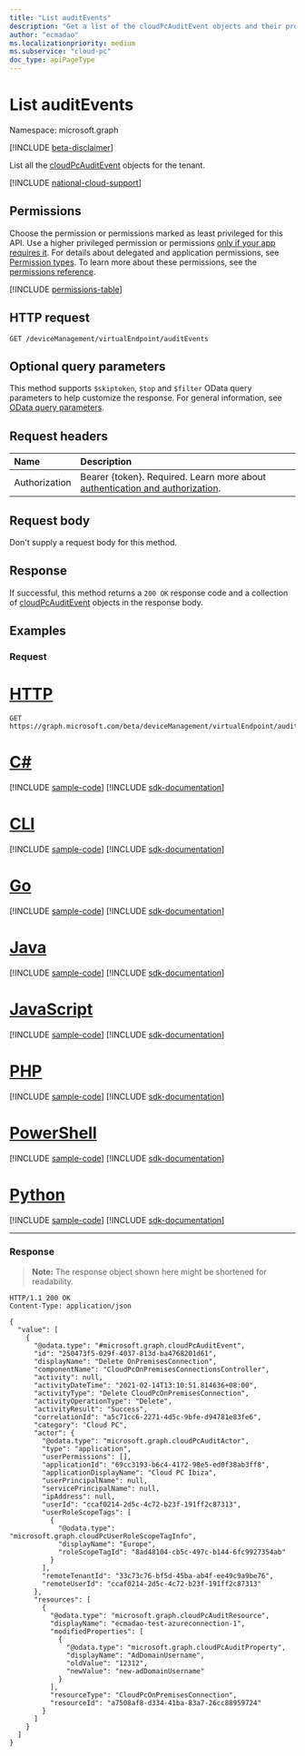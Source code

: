 ```yaml
---
title: "List auditEvents"
description: "Get a list of the cloudPcAuditEvent objects and their properties."
author: "ecmadao"
ms.localizationpriority: medium
ms.subservice: "cloud-pc"
doc_type: apiPageType
---
```


# List auditEvents

Namespace: microsoft.graph

[!INCLUDE [beta-disclaimer](../../includes/beta-disclaimer.md)]

List all the [cloudPcAuditEvent](../resources/cloudpcauditevent.md) objects for the tenant.

[!INCLUDE [national-cloud-support](../../includes/global-us.md)]

## Permissions

Choose the permission or permissions marked as least privileged for this API. Use a higher privileged permission or permissions [only if your app requires it](/graph/permissions-overview#best-practices-for-using-microsoft-graph-permissions). For details about delegated and application permissions, see [Permission types](/graph/permissions-overview#permission-types). To learn more about these permissions, see the [permissions reference](/graph/permissions-reference).

<!-- { "blockType": "permissions", "name": "virtualendpoint_list_auditevents" } -->
[!INCLUDE [permissions-table](../includes/permissions/virtualendpoint-list-auditevents-permissions.md)]

## HTTP request

<!-- {
  "blockType": "ignored"
}
-->

``` http
GET /deviceManagement/virtualEndpoint/auditEvents
```

## Optional query parameters

This method supports `$skiptoken`, `$top` and `$filter` OData query parameters to help customize the response. For general information, see [OData query parameters](/graph/query-parameters).

## Request headers

| Name          | Description               |
| :------------ | :------------------------ |
|Authorization|Bearer {token}. Required. Learn more about [authentication and authorization](/graph/auth/auth-concepts).|

## Request body

Don't supply a request body for this method.

## Response

If successful, this method returns a `200 OK` response code and a collection of [cloudPcAuditEvent](../resources/cloudpcauditevent.md) objects in the response body.

## Examples

### Request


# [HTTP](#tab/http)
<!-- {
  "blockType": "request",
  "name": "list_cloudpcauditevent"
}
-->

``` http
GET https://graph.microsoft.com/beta/deviceManagement/virtualEndpoint/auditEvents
```

# [C#](#tab/csharp)
[!INCLUDE [sample-code](../includes/snippets/csharp/list-cloudpcauditevent-csharp-snippets.md)]
[!INCLUDE [sdk-documentation](../includes/snippets/snippets-sdk-documentation-link.md)]

# [CLI](#tab/cli)
[!INCLUDE [sample-code](../includes/snippets/cli/list-cloudpcauditevent-cli-snippets.md)]
[!INCLUDE [sdk-documentation](../includes/snippets/snippets-sdk-documentation-link.md)]

# [Go](#tab/go)
[!INCLUDE [sample-code](../includes/snippets/go/list-cloudpcauditevent-go-snippets.md)]
[!INCLUDE [sdk-documentation](../includes/snippets/snippets-sdk-documentation-link.md)]

# [Java](#tab/java)
[!INCLUDE [sample-code](../includes/snippets/java/list-cloudpcauditevent-java-snippets.md)]
[!INCLUDE [sdk-documentation](../includes/snippets/snippets-sdk-documentation-link.md)]

# [JavaScript](#tab/javascript)
[!INCLUDE [sample-code](../includes/snippets/javascript/list-cloudpcauditevent-javascript-snippets.md)]
[!INCLUDE [sdk-documentation](../includes/snippets/snippets-sdk-documentation-link.md)]

# [PHP](#tab/php)
[!INCLUDE [sample-code](../includes/snippets/php/list-cloudpcauditevent-php-snippets.md)]
[!INCLUDE [sdk-documentation](../includes/snippets/snippets-sdk-documentation-link.md)]

# [PowerShell](#tab/powershell)
[!INCLUDE [sample-code](../includes/snippets/powershell/list-cloudpcauditevent-powershell-snippets.md)]
[!INCLUDE [sdk-documentation](../includes/snippets/snippets-sdk-documentation-link.md)]

# [Python](#tab/python)
[!INCLUDE [sample-code](../includes/snippets/python/list-cloudpcauditevent-python-snippets.md)]
[!INCLUDE [sdk-documentation](../includes/snippets/snippets-sdk-documentation-link.md)]

---

### Response

>**Note:** The response object shown here might be shortened for readability.
<!-- {
  "blockType": "response",
  "truncated": true,
  "@odata.type": "microsoft.graph.cloudPcAuditEvent",
  "isCollection": true
}
-->

``` http
HTTP/1.1 200 OK
Content-Type: application/json

{
  "value": [
    {
      "@odata.type": "#microsoft.graph.cloudPcAuditEvent",
      "id": "250473f5-029f-4037-813d-ba4768201d61",
      "displayName": "Delete OnPremisesConnection",
      "componentName": "CloudPcOnPremisesConnectionsController",
      "activity": null,
      "activityDateTime": "2021-02-14T13:10:51.814636+08:00",
      "activityType": "Delete CloudPcOnPremisesConnection",
      "activityOperationType": "Delete",
      "activityResult": "Success",
      "correlationId": "a5c71cc6-2271-4d5c-9bfe-d94781e83fe6",
      "category": "Cloud PC",
      "actor": {
        "@odata.type": "microsoft.graph.cloudPcAuditActor",
        "type": "application",
        "userPermissions": [],
        "applicationId": "69cc3193-b6c4-4172-98e5-ed0f38ab3ff8",
        "applicationDisplayName": "Cloud PC Ibiza",
        "userPrincipalName": null,
        "servicePrincipalName": null,
        "ipAddress": null,
        "userId": "ccaf0214-2d5c-4c72-b23f-191ff2c87313",
        "userRoleScopeTags": [
          {
            "@odata.type": "microsoft.graph.cloudPcUserRoleScopeTagInfo",
            "displayName": "Europe",
            "roleScopeTagId": "8ad48104-cb5c-497c-b144-6fc9927354ab"
          }
        ],
        "remoteTenantId": "33c73c76-bf5d-45ba-ab4f-ee49c9a9be76",
        "remoteUserId": "ccaf0214-2d5c-4c72-b23f-191ff2c87313"
      },
      "resources": [
        {
          "@odata.type": "microsoft.graph.cloudPcAuditResource",
          "displayName": "ecmadao-test-azureconnection-1",
          "modifiedProperties": [
            {
              "@odata.type": "microsoft.graph.cloudPcAuditProperty",
              "displayName": "AdDomainUsername",
              "oldValue": "12312",
              "newValue": "new-adDomainUsername"
            }
          ],
          "resourceType": "CloudPcOnPremisesConnection",
          "resourceId": "a7508af8-d334-41ba-83a7-26cc88959724"
        }
      ]
    }
  ]
}
```
